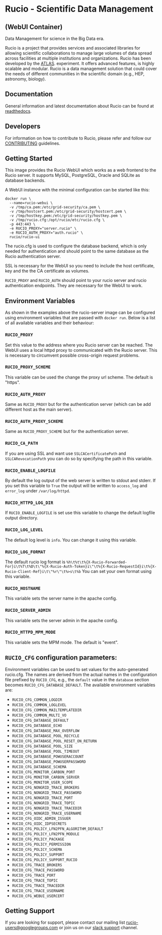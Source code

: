 # Rucio - Scientific Data Management

## (WebUI Container)

Data Management for science in the Big Data era.

Rucio is a project that provides services and associated libraries for allowing scientific collaborations to manage large volumes of data spread across facilities at multiple institutions and organizations. Rucio has been developed by the [ATLAS](<https://atlas.cern/>). experiment. It offers advanced features, is highly scalable and modular. Rucio is a data management solution that could cover the needs of different communities in the scientific domain (e.g., HEP, astronomy, biology).

## Documentation

General information and latest documentation about Rucio can be found at [readthedocs](<https://rucio.readthedocs.io>).

## Developers

For information on how to contribute to Rucio, please refer and follow our [CONTRIBUTING](<https://github.com/rucio/rucio/blob/master/CONTRIBUTING.rst>) guidelines.

## Getting Started

This image provides the Rucio WebUI which works as a web frontend to the Rucio server. It supports MySQL, PostgreSQL, Oracle and SQLite as database backends.

A WebUI instance with the minimal configuration can be started like this:

    docker run \
      --name=rucio-webui \
      -v /tmp/ca.pem:/etc/grid-security/ca.pem \
      -v /tmp/hostcert.pem:/etc/grid-security/hostcert.pem \
      -v /tmp/hostkey.pem:/etc/grid-security/hostkey.pem \
      -v /tmp/rucio.cfg:/opt/rucio/etc/rucio.cfg \
      -p 443:443 \
      -e RUCIO_PROXY="server.rucio" \
      -e RUCIO_AUTH_PROXY="auth.rucio" \
      rucio/rucio-ui

The rucio.cfg is used to configure the database backend, which is only needed for authentication and should point to the same database as the Rucio authentication server.

SSL is necessary for the WebUI so you need to include the host certificate, key and the the CA certificate as volumes.

`RUCIO_PROXY` and `RUCIO_AUTH` should point to your rucio server and rucio authentication endpoints. They are necessary for the WebUI to work.

## Environment Variables

As shown in the examples above the rucio-server image can be configured using environment variables that are passed with `docker run`. Below is a list of all available variables and their behaviour:

### `RUCIO_PROXY`

Set this value to the address where you Rucio server can be reached. The WebUI uses a local httpd proxy to communicated with the Rucio server. This is necessary to circumvent possible cross-origin request problems.

### `RUCIO_PROXY_SCHEME`

This variable can be used the change the proxy url scheme. The default is "https".

### `RUCIO_AUTH_PROXY`

Same as `RUCIO_PROXY` but for the authentication server (which can be add different host as the main server).

### `RUCIO_AUTH_PROXY_SCHEME`

Same as `RUCIO_PROXY_SCHEME` but for the authentication server.

### `RUCIO_CA_PATH`

If you are using SSL and want use `SSLCACertificatePath` and `SSLCARevocationPath` you can do so by specifying the path in this variable.

### `RUCIO_ENABLE_LOGFILE`

By default the log output of the web server is written to stdout and stderr. If you set this variable to `True` the output will be written to `access_log` and `error_log` under `/var/log/httpd`.

### `RUCIO_HTTPD_LOG_DIR`

If `RUCIO_ENABLE_LOGFILE` is set use this variable to change the default logfile output directory.

### `RUCIO_LOG_LEVEL`

The default log level is `info`. You can change it using this variable.

### `RUCIO_LOG_FORMAT`

The default rucio log format is `%h\t%t\t%{X-Rucio-Forwarded-For}i\t%T\t%D\t\"%{X-Rucio-Auth-Token}i\"\t%{X-Rucio-RequestId}i\t%{X-Rucio-Client-Ref}i\t\"%r\"\t%>s\t%b`
You can set your own format using this variable.

### `RUCIO_HOSTNAME`

This variable sets the server name in the apache config.

### `RUCIO_SERVER_ADMIN`

This variable sets the server admin in the apache config.

### `RUCIO_HTTPD_MPM_MODE`

This variable sets the MPM mode. The default is "event".

## `RUCIO_CFG` configuration parameters:

Environment variables can be used to set values for the auto-generated rucio.cfg. The names are derived from the actual names in the configuration file prefixed by `RUCIO_CFG`, e.g., the `default` value in the `database` section becomes `RUCIO_CFG_DATABASE_DEFAULT`.
The available environment variables are:

* `RUCIO_CFG_COMMON_LOGDIR`
* `RUCIO_CFG_COMMON_LOGLEVEL`
* `RUCIO_CFG_COMMON_MAILTEMPLATEDIR`
* `RUCIO_CFG_COMMON_MULTI_VO`
* `RUCIO_CFG_DATABASE_DEFAULT`
* `RUCIO_CFG_DATABASE_ECHO`
* `RUCIO_CFG_DATABASE_MAX_OVERFLOW`
* `RUCIO_CFG_DATABASE_POOL_RECYCLE`
* `RUCIO_CFG_DATABASE_POOL_RESET_ON_RETURN`
* `RUCIO_CFG_DATABASE_POOL_SIZE`
* `RUCIO_CFG_DATABASE_POOL_TIMEOUT`
* `RUCIO_CFG_DATABASE_POWUSERACCOUNT`
* `RUCIO_CFG_DATABASE_POWUSERPASSWORD`
* `RUCIO_CFG_DATABASE_SCHEMA`
* `RUCIO_CFG_MONITOR_CARBON_PORT`
* `RUCIO_CFG_MONITOR_CARBON_SERVER`
* `RUCIO_CFG_MONITOR_USER_SCOPE`
* `RUCIO_CFG_NONGRID_TRACE_BROKERS`
* `RUCIO_CFG_NONGRID_TRACE_PASSWORD`
* `RUCIO_CFG_NONGRID_TRACE_PORT`
* `RUCIO_CFG_NONGRID_TRACE_TOPIC`
* `RUCIO_CFG_NONGRID_TRACE_TRACEDIR`
* `RUCIO_CFG_NONGRID_TRACE_USERNAME`
* `RUCIO_CFG_OIDC_ADMIN_ISSUER`
* `RUCIO_CFG_OIDC_IDPSECRETS`
* `RUCIO_CFG_POLICY_LFN2PFN_ALGORITHM_DEFAULT`
* `RUCIO_CFG_POLICY_LFN2PFN_MODULE`
* `RUCIO_CFG_POLICY_PACKAGE`
* `RUCIO_CFG_POLICY_PERMISSION`
* `RUCIO_CFG_POLICY_SCHEMA`
* `RUCIO_CFG_POLICY_SUPPORT`
* `RUCIO_CFG_POLICY_SUPPORT_RUCIO`
* `RUCIO_CFG_TRACE_BROKERS`
* `RUCIO_CFG_TRACE_PASSWORD`
* `RUCIO_CFG_TRACE_PORT`
* `RUCIO_CFG_TRACE_TOPIC`
* `RUCIO_CFG_TRACE_TRACEDIR`
* `RUCIO_CFG_TRACE_USERNAME`
* `RUCIO_CFG_WEBUI_USERCERT`

## Getting Support

If you are looking for support, please contact our mailing list rucio-users@googlegroups.com
or join us on our [slack support](<https://rucio.slack.com/messages/#support>) channel.
